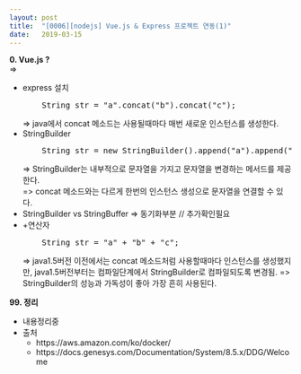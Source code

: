 ```yaml
---
layout: post
title:  "[0006][nodejs] Vue.js & Express 프로젝트 연동(1)"
date:   2019-03-15
---
```


**0. Vue.js ?**
<br>
=> 

<ul class="circle lm20">
  <li>express 설치
    <pre class="prettyprint">
    String str = "a".concat("b").concat("c");</pre>
    => java에서 concat 메소드는 사용될때마다 매번 새로운 인스턴스를 생성한다.
  </li>
  <li>StringBuilder
    <pre class="prettyprint">
    String str = new StringBuilder().append("a").append("b").append("c").toString();</pre>
    => StringBuilder는 내부적으로 문자열을 가지고 문자열을 변경하는 메서드를 제공한다.
    <br>
    => concat 메소드와는 다르게 한번의 인스턴스 생성으로 문자열을 연결할 수 있다.
  </li>
  <li>StringBuilder vs StringBuffer
    => 동기화부분 // 추가확인필요
  </li>
  <li>+연산자
    <pre class="prettyprint">
    String str = "a" + "b" + "c";</pre>
    => java1.5버전 이전에서는 concat 메소드처럼 사용할때마다 인스턴스를 생성했지만, java1.5버전부터는 컴파일단계에서 StringBuilder로 컴파일되도록 변경됨.
    => StringBuilder의 성능과 가독성이 좋아 가장 흔히 사용된다.
  </li>
</ul>

**99. 정리**
<ul class="circle lm20">
  <li>내용정리중</li>
  <li>출처
    <ul class="disc lm30">
      <li>https://aws.amazon.com/ko/docker/</li>
      <li>https://docs.genesys.com/Documentation/System/8.5.x/DDG/Welcome</li>
    </ul>
  </li>
</ul>
